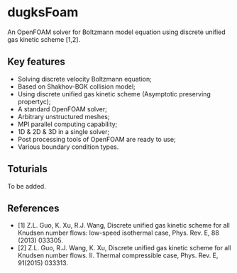 # dugksFoam
An OpenFOAM solver for Boltzmann model equation using discrete unified gas kinetic scheme [1,2].

## Key features
* Solving discrete velocity Boltzmann equation;
* Based on Shakhov-BGK collision model;
* Using discrete unified gas kinetic scheme (Asymptotic preserving propertyc);
* A standard OpenFOAM solver;
* Arbitrary unstructured meshes;
* MPI parallel computing capability;
* 1D & 2D & 3D in a single solver;
* Post processing tools of OpenFOAM are ready to use;
* Various boundary condition types.

## Toturials
To be added.

## References
* [1] Z.L. Guo, K. Xu, R.J. Wang, Discrete unified gas kinetic scheme for all Knudsen number flows: low-speed isothermal case, Phys. Rev. E, 88 (2013) 033305.
* [2] Z.L. Guo, R.J. Wang, K. Xu, Discrete unified gas kinetic scheme for all Knudsen number flows. II. Thermal compressible case, Phys. Rev. E, 91(2015) 033313.
